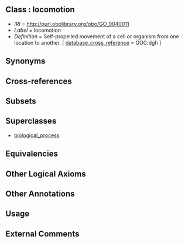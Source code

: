
## Class : locomotion

 * *IRI* = http://purl.obolibrary.org/obo/GO_0040011
 * *Label* = locomotion
 * *Definition* = Self-propelled movement of a cell or organism from one location to another. [ [database_cross_reference](../../ef/oboInOwl#hasDbXref.md) = GOC:dgh ]

## Synonyms


## Cross-references


## Subsets


## Superclasses

 * [biological_process](../../GO/50/GO_0008150.md)

## Equivalencies


## Other Logical Axioms


## Other Annotations


## Usage


## External Comments

